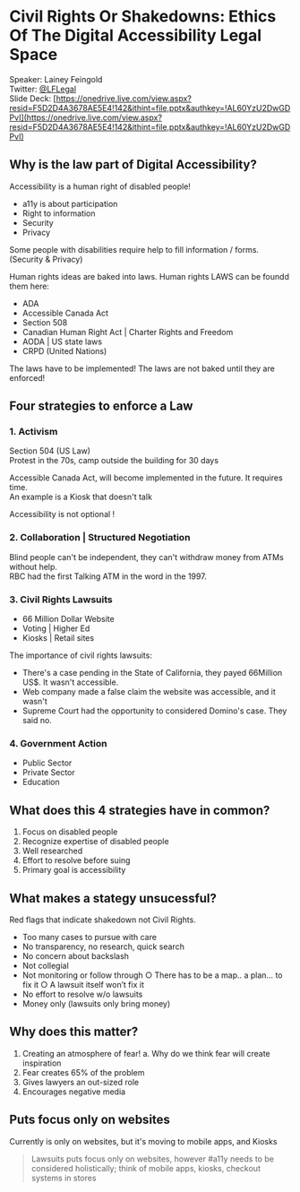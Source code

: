 # Civil Rights Or Shakedowns: Ethics Of The Digital Accessibility Legal Space
Speaker: Lainey Feingold  
Twitter: [@LFLegal](http://www.twitter.com/@LFLegal)  
Slide Deck: [https://onedrive.live.com/view.aspx?resid=F5D2D4A3678AE5E4!142&ithint=file,pptx&authkey=!AL60YzU2DwGDPvI](https://onedrive.live.com/view.aspx?resid=F5D2D4A3678AE5E4!142&ithint=file,pptx&authkey=!AL60YzU2DwGDPvI)

## Why is the law part of Digital Accessibility?
Accessibility is a human right of disabled people!

- a11y is about participation
- Right to information
- Security
- Privacy 

Some people with disabilities require help to fill information / forms.(Security & Privacy)

Human rights ideas are baked into laws. Human rights LAWS can be foundd them here:
- ADA
- Accessible Canada Act
- Section 508
- Canadian Human Right Act \| Charter Rights and Freedom
- AODA \| US state laws
- CRPD (United Nations)

The laws have to be implemented! The laws are not baked until they are enforced!

## Four strategies to enforce a Law
### 1. Activism 
Section 504 (US Law)  
Protest in the 70s, camp outside the building for 30 days

Accessible Canada Act, will become implemented in the future. It requires time.  
An example is a Kiosk that doesn't talk

Accessibility is not optional !


### 2. Collaboration | Structured Negotiation 
Blind people can't be independent, they can't withdraw money from ATMs without help.  
RBC had the first Talking ATM in the word in the 1997. 

### 3. Civil Rights Lawsuits
- 66 Million Dollar Website
- Voting \| Higher Ed
- Kiosks \| Retail sites

The importance of civil rights lawsuits: 
- There's a case pending in the State of California, they payed 66Million  US$. It wasn't accessible.
- Web company made a false claim the website was accessible, and it wasn't
- Supreme Court had the opportunity to considered Domino's case.
They said no.

### 4. Government Action
- Public Sector
- Private Sector
- Education


## What does this 4 strategies have in common?
 1. Focus on disabled people
 2. Recognize expertise of disabled people
 3. Well researched
 4. Effort to resolve before suing
5. Primary goal is accessibility

## What makes a stategy unsucessful?  
Red flags that indicate shakedown not Civil Rights.
- Too many cases to pursue with care
- No transparency, no research, quick search
- No concern about backslash
- Not collegial
- Not monitoring or follow through
		○ There has to be a map.. a plan… to fix it
		○ A lawsuit itself won’t fix it
- No effort to resolve w/o lawsuits
- Money only (lawsuits only bring money)

## Why does this matter?
1. Creating an atmosphere of fear!
	a. Why do we think fear will create inspiration
2. Fear creates 65% of the problem
3. Gives lawyers an out-sized role
4. Encourages negative media

## Puts focus only on websites
Currently is only on websites, but it's moving to mobile apps, and Kiosks

> Lawsuits puts focus only on websites, however #a11y needs to be considered holistically; think of mobile apps, kiosks, checkout systems in stores 
	


